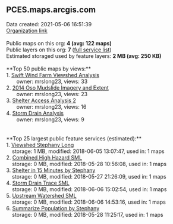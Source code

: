 <h2>PCES.maps.arcgis.com</h2> Data created: 2021-05-06 16:51:39 <br /><a target='new' href='https://PCES.maps.arcgis.com'>Organization link</a><br /><br />Public maps on this org: <b>4 (avg: 122 maps)</b><br />Public layers on this org: <b>7 </b>(<a target='new' href='https://services.arcgis.com/1dPYFdKa0vxcsqpc/ArcGIS/rest/services'>full service list</a>)<br />Estimated storaged used by feature layers: <b>2 MB (avg: 250 KB)</b><br /><br />**Top 50 public maps by views:**<br />  1. <a target='new' href='https://www.arcgis.com/home/item.html?id=e94e7ce81c0f447998fb3e7e696380e6'>Swift Wind Farm Viewshed Analysis</a> <br />  &nbsp;&nbsp;&nbsp;&nbsp; &nbsp;&nbsp;owner: mrslong23, views: 33<br />  2. <a target='new' href='https://www.arcgis.com/home/item.html?id=b634dd9aa2f34b83ba547a42783c9318'>2014 Oso Mudslide Imagery and Extent</a> <br />  &nbsp;&nbsp;&nbsp;&nbsp; &nbsp;&nbsp;owner: mrslong23, views: 23<br />  3. <a target='new' href='https://www.arcgis.com/home/item.html?id=2b13e44f70ff4f51a4ae2c70478a8b4e'>Shelter Access Analysis 2</a> <br />  &nbsp;&nbsp;&nbsp;&nbsp; &nbsp;&nbsp;owner: mrslong23, views: 16<br />  4. <a target='new' href='https://www.arcgis.com/home/item.html?id=d6b1482aee7446038cfaf74d5bf3a1a4'>Storm Drain Analysis</a> <br />  &nbsp;&nbsp;&nbsp;&nbsp; &nbsp;&nbsp;owner: mrslong23, views: 9<br /><br /><br />**Top 25 largest public feature services (estimated):**<br /> 1. <a target='new' href='https://www.arcgis.com/home/item.html?id=df94f05eb3614ae3bf6adf90d69728c3'>Viewshed Stephany Long</a><br /> &nbsp;&nbsp;&nbsp;&nbsp;storage: 1 MB, modified: 2018-06-05 13:07:47,  used in: 1 maps<br /> 2. <a target='new' href='https://www.arcgis.com/home/item.html?id=f3d2197e4ec0465588b4e373415c87b5'>Combined High Hazard SML</a><br /> &nbsp;&nbsp;&nbsp;&nbsp;storage: 0 MB, modified: 2018-05-28 10:56:08,  used in: 1 maps<br /> 3. <a target='new' href='https://www.arcgis.com/home/item.html?id=2c9a2440cd114e12a23dc71690d85b3c'>Shelter in 15 Minutes by Stephany</a><br /> &nbsp;&nbsp;&nbsp;&nbsp;storage: 0 MB, modified: 2018-05-27 21:26:09,  used in: 1 maps<br /> 4. <a target='new' href='https://www.arcgis.com/home/item.html?id=5c2a1012a54747e1a7fd8972f17f50b2'>Storm Drain Trace SML</a><br /> &nbsp;&nbsp;&nbsp;&nbsp;storage: 0 MB, modified: 2018-06-06 15:02:54,  used in: 1 maps<br /> 5. <a target='new' href='https://www.arcgis.com/home/item.html?id=d32fd9768ce347bbb2c883078546fb56'>Upstream Watershed SML</a><br /> &nbsp;&nbsp;&nbsp;&nbsp;storage: 0 MB, modified: 2018-06-06 14:53:16,  used in: 1 maps<br /> 6. <a target='new' href='https://www.arcgis.com/home/item.html?id=5ab448e11aab48ab9993d90934524c65'>Summarize Population by Stephany</a><br /> &nbsp;&nbsp;&nbsp;&nbsp;storage: 0 MB, modified: 2018-05-28 11:25:17,  used in: 1 maps<br />